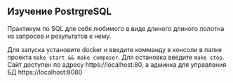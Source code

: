 ## Изучение PostrgreSQL
Практикум по SQL  для себя любимого в виде длиного длиного полотна из запросов и результатов к нему.

Для запуска установите docker и введите комманду в консоли в папке проекта <code>make start && make composer</code>.
Для остановка введите <code>make stop</code>.
Сайт доступен по адресу https://localhost:80, а админка для управления БД https://localhost:8080

